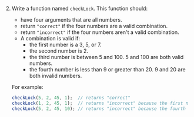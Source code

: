 2. Write a function named `checkLock`. This function should:
    - have four arguments that are all numbers.
    - return `"correct"` if the four numbers are a valid combination.
    - return `"incorrect"` if the four numbers aren't a valid combination.
    - A combination is valid if:
        - the first number is a 3, 5, or 7.
        - the second number is 2.
        - the third number is between 5 and 100. 5 and 100 are both valid numbers.
        - the fourth number is less than 9 or greater than 20. 9 and 20 are both invalid numbers.

    For example:

    ```js
    checkLock(5, 2, 45, 1);  // returns "correct"
    checkLock(1, 2, 45, 1);  // returns "incorrect" because the first number isn't a 3, 5, or 7
    checkLock(5, 2, 45, 10); // returns "incorrect" because the fourth number is between 9 and 20
    ```

